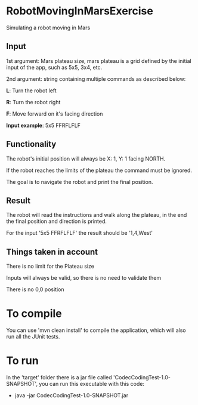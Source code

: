 # RobotMovingInMarsExercise
Simulating a robot moving in Mars

## Input

1st argument: Mars plateau size, mars plateau is a grid defined by the initial input of the app, such as 5x5, 3x4, etc.

2nd argument: string containing multiple commands as described below:

  **L**: Turn the robot left
  
  **R**: Turn the robot right
  
  **F**: Move forward on it's facing direction
  
**Input example**: 5x5 FFRFLFLF
  
## Functionality

The robot's initial position will always be X: 1, Y: 1 facing NORTH. 

If the robot reaches the limits of the plateau the command must be ignored.

The goal is to navigate the robot and print the final position.

## Result
The robot will read the instructions and walk along the plateau, in the end the final position and direction is printed.

For the input '5x5 FFRFLFLF' the result should be '1,4,West'

## Things taken in account

There is no limit for the Plateau size

Inputs will always be valid, so there is no need to validate them

There is no 0,0 position

# To compile

You can use 'mvn clean install' to compile the application, which will also run all the JUnit tests.

# To run

In the 'target' folder there is a jar file called 'CodecCodingTest-1.0-SNAPSHOT', you can run this executable with this code:

  - java -jar CodecCodingTest-1.0-SNAPSHOT.jar <grid size> <list of commands>





